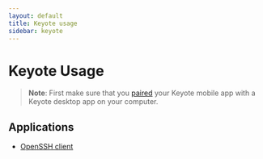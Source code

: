 ```yaml
---
layout: default
title: Keyote usage
sidebar: keyote
---
```


Keyote Usage
====================

> **Note**: First make sure that you [paired](pair) your Keyote mobile app with a Keyote desktop app on your computer.


Applications
------------

 * [OpenSSH client](../applications/openssh-client)
